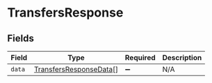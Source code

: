 # TransfersResponse


## Fields

| Field                                                                   | Type                                                                    | Required                                                                | Description                                                             |
| ----------------------------------------------------------------------- | ----------------------------------------------------------------------- | ----------------------------------------------------------------------- | ----------------------------------------------------------------------- |
| `data`                                                                  | [TransfersResponseData](../../models/shared/transfersresponsedata.md)[] | :heavy_minus_sign:                                                      | N/A                                                                     |